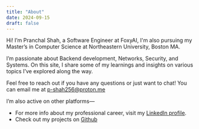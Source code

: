 ```yaml
---
title: "About"
date: 2024-09-15
draft: false
---
```

Hi! I’m Pranchal Shah, a Software Engineer at FoxyAI, I'm also pursuing my Master’s in Computer Science at Northeastern University, Boston MA.

I’m passionate about Backend development, Networks, Security, and Systems. On this site, I share some of my learnings and insights on various topics I’ve explored along the way.

Feel free to reach out if you have any questions or just want to chat! You can email me at p-shah256@proton.me

I’m also active on other platforms—
- For more info about my professional career, visit my [LinkedIn profile](https://www.linkedin.com/in/pranchals).
- Check out my projects on [Github](https://github.com/p-shah256)

